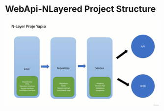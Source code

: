 # WebApi-NLayered Project Structure

![alt yazı][resim]

[resim]: https://github.com/ebubekirdgn/WebApi-NLayered/blob/main/images/nlayered.png "Resim Başlığı"
